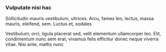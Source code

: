 ### Vulputate nisi hac

Sollicitudin mauris vestibulum, ultrices. Arcu, fames leo, lectus, massa mauris, eleifend, sem. Luctus et, sodales

Vestibulum, orci, ligula placerat sed, velit elementum ullamcorper leo. Elit, condimentum nunc sem erat, vivamus felis efficitur donec neque viverra vitae. Nisi ante, mattis nunc


